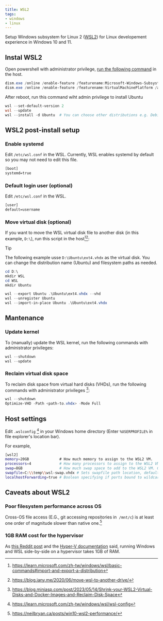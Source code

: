 ```yaml
---
title: WSL2
tags:
- windows
- linux
---
```


Setup Windows subsystem for Linux 2 ([WSL2](https://docs.microsoft.com/en-us/windows/wsl/)) for Linux developement experience in Windows 10 and 11.

## Instal WSL2

Open powershell with administrator privilege, [run the following command](https://devblogs.microsoft.com/commandline/install-wsl-with-a-single-command-now-available-in-windows-10-version-2004-and-higher/) in the host.

```powershell
dism.exe /online /enable-feature /featurename:Microsoft-Windows-Subsystem-Linux /all /norestart
dism.exe /online /enable-feature /featurename:VirtualMachinePlatform /all /norestart
```

After reboot, run this command wiht admin privilege to install Ubuntu

```powershell
wsl --set-default-version 2
wsl --update
wsl --install -d Ubuntu  # You can choose other distributions e.g. Debian
```

## WSL2 post-install setup

### Enable systemd

Edit `/etc/wsl.conf` in the WSL. Currently, WSL enables systemd by default so you may not need to edit this file.

```txt title="/etc/wsl.conf"
[boot]
systemd=true
```

### Default login user (optional)

Edit `/etc/wsl.conf` in the WSL.

```txt title="/etc/wsl.conf"
[user]
default=username
```

### Move virtual disk (optional)

If you want to move the WSL virtual disk file to another disk (in this example, `D:\`), run this script in the host[^export-import][^movedrive]:

> [!tip]
> The following example usse `D:\Ubuntu\ext4.vhdx` as the virtual disk. You can change the distribution name (Ubuntu) and filesystem paths as needed.

```powershell
cd D:\
mkdir WSL
cd WSL
mkdir Ubuntu

wsl --export Ubuntu .\Ubuntu\ext4.vhdx --vhd
wsl --unregister Ubuntu
wsl --import-in-place Ubuntu .\Ubuntu\ext4.vhdx
```

[^export-import]: https://learn.microsoft.com/zh-tw/windows/wsl/basic-commands#import-and-export-a-distribution
[^movedrive]: https://blog.iany.me/2020/06/move-wsl-to-another-drive/

## Mantenance

### Update kernel

To (manually) update the WSL kernel, run the following commands with administrator privileges:

```powershell
wsl --shutdown
wsl --update
```

### Reclaim virtual disk space

To reclaim disk space from virtual hard disks (VHDs), run the following commands with administrator privileges [^optimize-vhd]:

```powershell
wsl --shutdown
Optimize-VHD -Path <path-to.vhdx> -Mode Full
```

[^optimize-vhd]: https://blog.miniasp.com/post/2023/05/14/Shrink-your-WSL2-Virtual-Disks-and-Docker-Images-and-Reclaim-Disk-Space

## Host settings

Edit `.wslconfig` [^wslconfig] in your Windows home directory (Enter `%USERPROFILE%` in file explorer's location bar).

For example,

```sh title=".wslconfig"
[wsl2]
memory=20GB              # How much memory to assign to the WSL2 VM.
processors=4             # How many processors to assign to the WSL2 VM.
swap=8GB                 # How much swap space to add to the WSL2 VM. 0 for no swap file.
swapfile=C:\\temp\\wsl-swap.vhdx # Sets swapfile path location, default is %USERPROFILE%\AppData\Local\Temp\swap.vhdx. Useful if your C drive has limited disk space.
localhostForwarding=true # Boolean specifying if ports bound to wildcard or localhost in the WSL2 VM should be connectable from the host via localhost:port (default true).
```

[^wslconfig]: https://learn.microsoft.com/zh-tw/windows/wsl/wsl-config

## Caveats about WSL2

### Poor filesystem performance across OS

Cross-OS file access (E.G., git accessing repositories in  `/mnt/c`) is at least one order of magnitude slower than native one.[^wslio]

[^wslio]: https://neilbryan.ca/posts/win10-wsl2-performance/

### 1GB RAM cost for the hypervisor

As [this Reddit post](https://www.reddit.com/r/bashonubuntuonwindows/comments/wo6729/the_hidden_costs_of_wsl2_memory_usage/) and the [Hyper-V documentation](https://learn.microsoft.com/en-us/windows-server/administration/performance-tuning/role/hyper-v-server/memory-performance) said, running Windows and WSL side-by-side on a hypervisor takes 1GB of RAM.
